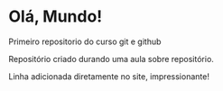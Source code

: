 # Olá, Mundo!
 Primeiro repositorio do curso git e github

 Repositório criado durando uma aula sobre repositório.

 Linha adicionada diretamente no site, impressionante!
